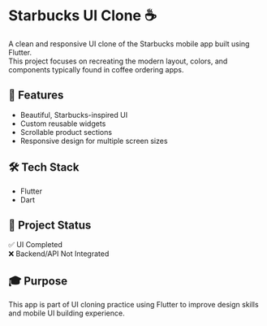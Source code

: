 # Starbucks UI Clone ☕️

A clean and responsive UI clone of the Starbucks mobile app built using Flutter.  
This project focuses on recreating the modern layout, colors, and components typically found in coffee ordering apps.

## 🎯 Features
- Beautiful, Starbucks-inspired UI
- Custom reusable widgets
- Scrollable product sections
- Responsive design for multiple screen sizes
  
## 🛠 Tech Stack
- Flutter
- Dart

## 📂 Project Status
✅ UI Completed  
❌ Backend/API Not Integrated

## 🎓 Purpose
This app is part of UI cloning practice using Flutter to improve design skills and mobile UI building experience.



